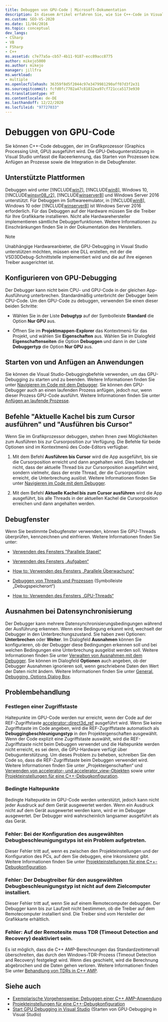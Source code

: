 ```yaml
---
title: Debuggen von GPU-Code | Microsoft-Dokumentation
description: In diesem Artikel erfahren Sie, wie Sie C++-Code in Visual Studio debuggen, der auf der GPU (Graphics Processing Unit, Grafikprozessor) ausgeführt wird.
ms.custom: SEO-VS-2020
ms.date: 11/04/2016
ms.topic: conceptual
dev_langs:
- CSharp
- VB
- FSharp
- C++
ms.assetid: c7e77a5a-cb57-4b11-9187-ecc89acc8775
author: mikejo5000
ms.author: mikejo
manager: jillfra
ms.workload:
- multiple
ms.openlocfilehash: 36359f8d5f2044c97e3479981290aff07d3f2e31
ms.sourcegitcommit: fcfd0fc7702a47c81832ea97cf721cca5173e930
ms.translationtype: HT
ms.contentlocale: de-DE
ms.lasthandoff: 12/22/2020
ms.locfileid: "97727033"
---
```

# <a name="debugging-gpu-code"></a>Debuggen von GPU-Code
Sie können C++-Code debuggen, der im Grafikprozessor (Graphics Processing Unit, GPU) ausgeführt wird. Die GPU-Debugunterstützung in Visual Studio umfasst die Raceerkennung, das Starten von Prozessen bzw. Anfügen an Prozesse sowie die Integration in die Debugfenster.

## <a name="supported-platforms"></a>Unterstützte Plattformen
 Debuggen wird unter [!INCLUDE[win7](../debugger/includes/win7_md.md)], [!INCLUDE[win8](../debugger/includes/win8_md.md)], Windows 10, [!INCLUDE[winsvr08_r2](../debugger/includes/winsvr08_r2_md.md)], [!INCLUDE[winserver8](../debugger/includes/winserver8_md.md)] und Windows Server 2016 unterstützt. Für Debuggen im Softwareemulator, in [!INCLUDE[win8](../debugger/includes/win8_md.md)], Windows 10 oder [!INCLUDE[winserver8](../debugger/includes/winserver8_md.md)] ist Windows Server 2016 erforderlich. Für das Debuggen auf der Hardware müssen Sie die Treiber für Ihre Grafikkarte installieren. Nicht alle Hardwarehersteller implementieren sämtliche Debuggerfunktionen. Weitere Informationen zu Einschränkungen finden Sie in der Dokumentation des Herstellers.

> [!NOTE]
> Unabhängige Hardwareanbieter, die GPU-Debugging in Visual Studio unterstützen möchten, müssen eine DLL erstellen, mit der die VSD3DDebug-Schnittstelle implementiert wird und die auf ihre eigenen Treiber ausgerichtet ist.

## <a name="configuring-gpu-debugging"></a>Konfigurieren von GPU-Debugging
 Der Debugger kann nicht beim CPU- und GPU-Code in der gleichen App-Ausführung unterbrechen. Standardmäßig unterbricht der Debugger beim CPU-Code. Um den GPU-Code zu debuggen, verwenden Sie einen dieser beiden Schritte:

- Wählen Sie in der Liste **Debugtyp** auf der Symbolleiste **Standard** die Option **Nur GPU** aus.

- Öffnen Sie im **Projektmappen-Explorer** das Kontextmenü für das Projekt, und wählen Sie **Eigenschaften** aus. Wählen Sie im Dialogfeld **Eigenschaftenseiten** die Option **Debuggen** und dann in der Liste **Debuggertyp** die Option **Nur GPU** aus.

## <a name="launching-and-attaching-to-applications"></a>Starten von und Anfügen an Anwendungen
 Sie können die Visual Studio-Debuggingbefehle verwenden, um das GPU-Debugging zu starten und zu beenden. Weitere Informationen finden Sie unter [Navigieren im Code mit dem Debugger](../debugger/navigating-through-code-with-the-debugger.md). Sie können den GPU-Debugger auch an einen laufenden Prozess anfügen, jedoch nur, wenn dieser Prozess GPU-Code ausführt. Weitere Informationen finden Sie unter [Anfügen an laufende Prozesse](../debugger/attach-to-running-processes-with-the-visual-studio-debugger.md).

## <a name="run-current-tile-to-cursor-and-run-to-cursor"></a>Befehle "Aktuelle Kachel bis zum Cursor ausführen" und "Ausführen bis Cursor"
 Wenn Sie im Grafikprozessor debuggen, stehen Ihnen zwei Möglichkeiten zum Ausführen bis zur Cursorposition zur Verfügung. Die Befehle für beide Optionen sind im Kontextmenü des Code-Editors verfügbar.

1. Mit dem Befehl **Ausführen bis Cursor** wird die App ausgeführt, bis sie die Cursorposition erreicht und dann angehalten wird. Dies bedeutet nicht, dass der aktuelle Thread bis zur Cursorposition ausgeführt wird, sondern vielmehr, dass der erste Thread, der die Cursorposition erreicht, die Unterbrechung auslöst. Weitere Informationen finden Sie unter [Navigieren im Code mit dem Debugger](../debugger/navigating-through-code-with-the-debugger.md).

2. Mit dem Befehl **Aktuelle Kachel bis zum Cursor ausführen** wird die App ausgeführt, bis alle Threads in der aktuellen Kachel die Cursorposition erreichen und dann angehalten werden.

## <a name="debugging-windows"></a>Debugfenster
 Wenn Sie bestimmte Debugfenster verwenden, können Sie GPU-Threads überprüfen, kennzeichnen und einfrieren. Weitere Informationen finden Sie unter:

- [Verwenden des Fensters "Parallele Stapel"](../debugger/using-the-parallel-stacks-window.md)

- [Verwenden des Fensters „Aufgaben“](../debugger/using-the-tasks-window.md)

- [How to: Verwenden des Fensters „Parallele Überwachung“](../debugger/how-to-use-the-parallel-watch-window.md)

- [Debuggen von Threads und Prozessen](../debugger/debug-threads-and-processes.md) (Symbolleiste „Debugspeicherort“)

- [How to: Verwenden des Fensters „GPU-Threads“](../debugger/how-to-use-the-gpu-threads-window.md)

## <a name="data-synchronization-exceptions"></a>Ausnahmen bei Datensynchronisierung
 Der Debugger kann mehrere Datensynchronisierungsbedingungen während der Ausführung erkennen. Wenn eine Bedingung erkannt wird, wechselt der Debugger in den Unterbrechungszustand. Sie haben zwei Optionen: **Unterbrechen** oder **Weiter**. Im Dialogfeld **Ausnahmen** können Sie konfigurieren, ob der Debugger diese Bedingungen erkennen soll und bei welchen Bedingungen eine Unterbrechung ausgelöst werden soll. Weitere Informationen finden Sie unter [Verwalten von Ausnahmen mit dem Debugger](../debugger/managing-exceptions-with-the-debugger.md). Sie können im Dialogfeld **Optionen** auch angeben, ob der Debugger Ausnahmen ignorieren soll, wenn geschriebene Daten den Wert der Daten nicht ändern. Weitere Informationen finden Sie unter [General, Debugging, Options Dialog Box](../debugger/general-debugging-options-dialog-box.md).

## <a name="troubleshooting"></a>Problembehandlung

### <a name="specifying-an-accelerator"></a>Festlegen einer Zugriffstaste
 Haltepunkte im GPU-Code werden nur erreicht, wenn der Code auf der REF-Zugriffstaste [accelerator::direct3d_ref](/cpp/parallel/amp/reference/accelerator-class#direct3d_ref) ausgeführt wird. Wenn Sie keine Zugriffstaste im Code angeben, wird die REF-Zugriffstaste automatisch als **Debuggingbeschleunigungstyp** in den Projekteigenschaften ausgewählt. Wenn der Code explizit eine Zugriffstaste auswählt, wird die REF-Zugriffstaste nicht beim Debuggen verwendet und die Haltepunkte werden nicht erreicht, es sei denn, die GPU-Hardware verfügt über Debugunterstützung. Um dieses Problem zu beheben, schreiben Sie den Code so, dass die REF-Zugriffstaste beim Debuggen verwendet wird. Weitere Informationen finden Sie unter „Projekteigenschaften“ und [Verwenden von accelerator- und accelerator_view-Objekten](/cpp/parallel/amp/using-accelerator-and-accelerator-view-objects) sowie unter [Projekteinstellungen für eine C++-Debugkonfiguration](../debugger/project-settings-for-a-cpp-debug-configuration.md).

### <a name="conditional-breakpoints"></a>Bedingte Haltepunkte
 Bedingte Haltepunkte im GPU-Code werden unterstützt, jedoch kann nicht jeder Ausdruck auf dem Gerät ausgewertet werden. Wenn ein Ausdruck nicht auf dem Gerät ausgewertet werden kann, wird er im Debugger ausgewertet. Der Debugger wird wahrscheinlich langsamer ausgeführt als das Gerät.

### <a name="error-there-is-a-configuration-issue-with-the-selected-debugging-accelerator-type"></a>Fehler: Bei der Konfiguration des ausgewählten Debugbeschleunigungstyps ist ein Problem aufgetreten.
 Dieser Fehler tritt auf, wenn es zwischen den Projekteinstellungen und der Konfiguration des PCs, auf dem Sie debuggen, eine Inkonsistenz gibt. Weitere Informationen finden Sie unter [Projekteinstellungen für eine C++-Debugkonfiguration](../debugger/project-settings-for-a-cpp-debug-configuration.md).

### <a name="error-the-debug-driver-for-the-selected-debugging-accelerator-type-is-not-installed-on-the-target-machine"></a>Fehler: Der Debugtreiber für den ausgewählten Debugbeschleunigungstyp ist nicht auf dem Zielcomputer installiert.
 Dieser Fehler tritt auf, wenn Sie auf einem Remotecomputer debuggen. Der Debugger kann bis zur Laufzeit nicht bestimmen, ob die Treiber auf dem Remotecomputer installiert sind. Die Treiber sind vom Hersteller der Grafikkarte erhältlich.

### <a name="error-timeout-detection-and-recovery-tdr-must-be-disabled-at-the-remote-site"></a>Fehler: Auf der Remotesite muss TDR (Timeout Detection and Recovery) deaktiviert sein.
 Es ist möglich, dass die C++ AMP-Berechnungen das Standardzeitintervall überschreiten, das durch den Windows-TDR-Prozess (Timeout Detection and Recovery) festgelegt wird. Wenn dies geschieht, wird die Berechnung abgebrochen und die Daten gehen verloren. Weitere Informationen finden Sie unter [Behandlung von TDRs in C++ AMP](/archive/blogs/nativeconcurrency/handling-tdrs-in-c-amp).

## <a name="see-also"></a>Siehe auch
- [Exemplarische Vorgehensweise: Debuggen einer C++ AMP-Anwendung](/cpp/parallel/amp/walkthrough-debugging-a-cpp-amp-application)
- [Projekteinstellungen für eine C++-Debugkonfiguration](../debugger/project-settings-for-a-cpp-debug-configuration.md)
- [Start GPU Debugging in Visual Studio](/archive/blogs/nativeconcurrency/start-gpu-debugging-in-visual-studio-2012) (Starten von GPU-Debugging in Visual Studio)